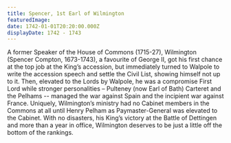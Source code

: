 ```yaml
---
title: Spencer, 1st Earl of Wilmington
featuredImage:
date: 1742-01-01T20:20:00.000Z
displayDate: 1742 - 1743
---
```


A former Speaker of the House of Commons (1715-27), Wilmington (Spencer Compton, 1673-1743), a favourite of George II, got his first chance at the top job at the King’s accession, but immediately turned to Walpole to write the accession speech and settle the Civil List, showing himself not up to it. Then, elevated to the Lords by Walpole, he was a compromise First Lord while stronger personalities – Pulteney (now Earl of Bath) Carteret and the Pelhams -- managed the war against Spain and the incipient war against France. Uniquely, Wilmington’s ministry had no Cabinet members in the Commons at all until Henry Pelham as Paymaster-General was elevated to the Cabinet. With no disasters, his King’s victory at the Battle of Dettingen and more than a year in office, Wilmington deserves to be just a little off the bottom of the rankings.
